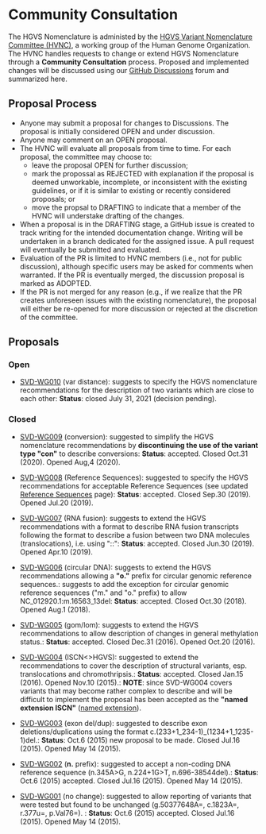 # Community Consultation

The HGVS Nomenclature is administed by the [HGVS Variant Nomenclature Committee
(HVNC)](../governance/), a working group of the Human Genome Organization.  The HVNC handles
requests to change or extend HGVS Nomenclature through a **Community Consultation** process.
Proposed and implemented changes will be discussed using our [GitHub
Discussions](https://github.com/HGVSnomenclature/hgvs-nomenclature/discussions) forum and summarized
here. 

## Proposal Process

- Anyone may submit a proposal for changes to Discussions. The proposal is initially considered OPEN
  and under discussion.
- Anyone may comment on an OPEN proposal.
- The HVNC will evaluate all proposals from time to time. For each proposal, the committee may
  choose to:
    - leave the proposal OPEN for further discussion;
    - mark the propossal as REJECTED with explanation if the proposal is deemed unworkable,
      incomplete, or inconsistent with the existing guidelines, or if it is similar to existing or
      recently considered proposals; or
    - move the propsal to DRAFTING to indicate that a member of the HVNC will understake drafting of
      the changes.
- When a proposal is in the DRAFTING stage, a GitHub issue is created to track writing for the
  intended documentation change. Writing will be undertaken in a branch dedicated for the assigned
  issue. A pull request will eventually be submitted and evaluated.
- Evaluation of the PR is limited to HVNC members (i.e., not for public discussion), although
  specific users may be asked for comments when warranted. If the PR is eventually merged, the
  discussion proposal is marked as ADOPTED.
- If the PR is not merged for any reason (e.g., if we realize that the PR creates unforeseen issues
  with the existing nomenclature), the proposal will either be re-opened for more discussion or
  rejected at the discretion of the committee.

## Proposals

### Open

* [SVD-WG010](SVD-WG010/) (var distance): suggests to specify the HGVS nomenclature recommendations for the description of two variants which are close to each other: **Status**: <span class="spotlight">closed July 31, 2021</span> (decision pending).

### Closed

* [SVD-WG009](SVD-WG009/) (conversion): suggested to simplify the HGVS nomenclature recommendations by **discontinuing the use of the variant type "con"** to describe conversions: **Status**: <span class="spotlight">accepted</span>. Closed Oct.31 (2020). Opened Aug,4 (2020).

* [SVD-WG008](SVD-WG008/) (Reference Sequences): suggested to specify the HGVS recommendations for acceptable Reference Sequences (see updated [Reference Sequences](../background/refseq/) page): **Status**: <span class="spotlight">accepted</span>. Closed Sep.30 (2019). Opened Jul.20 (2019).

* [SVD-WG007](SVD-WG007/) (RNA fusion): suggests to extend the HGVS recommendations with a format to describe RNA fusion transcripts following the format to describe a fusion between two DNA molecules (translocations), i.e. using "::": **Status**: <span class="spotlight">accepted</span>. Closed Jun.30 (2019). Opened Apr.10 (2019).

* [SVD-WG006](SVD-WG006/) (circular DNA): suggests to extend the HGVS recommendations allowing a **"o."** prefix for circular genomic reference sequences.: suggests to add the exception for circular genomic reference sequences ("m." and "o." prefix) to allow NC_012920.1:m.16563_13del: **Status**: <span class="spotlight">accepted</span>. Closed Oct.30 (2018). Opened Aug.1 (2018).

* [SVD-WG005](SVD-WG005/) (gom/lom): suggests to extend the HGVS recommendations to allow description of changes in general methylation status.: **Status**: <span class="spotlight">accepted</span>. Closed Dec.31 (2016). Opened Oct.20 (2016).

* [SVD-WG004](SVD-WG004/) (ISCN<>HGVS): suggested to extend the recommendations to cover the description of structural variants, esp. translocations and chromothripsis.: **Status**: <span class="spotlight">accepted</span>. Closed Jan.15 (2016). Opened Nov.10 (2015).: **NOTE**: since SVD-WG004 covers variants that may become rather complex to describe and will be difficult to implement the proposal has been accepted as the **"named extension ISCN"** ([named extension](../background/versioning/)).

* [SVD-WG003](SVD-WG003/) (exon del/dup): suggested to describe exon deletions/duplications using the format c.(233+1\_234-1)_(1234+1\_1235-1)del.: **Status**: Oct.6 (2015) <span class="spotlight">new proposal to be made</span>. Closed Jul.16 (2015). Opened May 14 (2015).
    
* [SVD-WG002](SVD-WG002/) (**n.** prefix): suggested to accept a non-coding DNA reference sequence (n.345A>G, n.224+1G>T, n.696-38544del).: **Status**: Oct.6 (2015) <span class="spotlight">accepted</span>. Closed Jul.16 (2015). Opened May 14 (2015).
        
* [SVD-WG001](SVD-WG001/) (no change): suggested to allow reporting of variants that were tested but found to be unchanged (g.50377648A=, c.1823A=, r.377u=, p.Val76=). : **Status**: Oct.6 (2015) <span class="spotlight">accepted</span>. Closed Jul.16 (2015). Opened May 14 (2015).